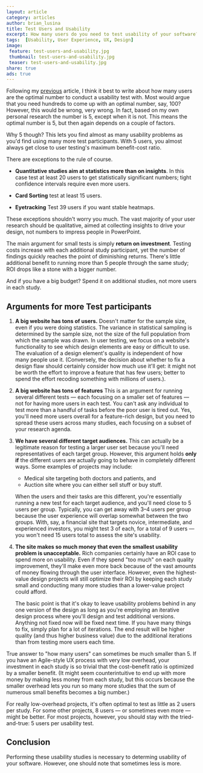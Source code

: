 ```yaml
---
layout: article
category: articles
author: brian_lusina
title: Test Users and Usability
excerpt: How many users do you need to test usability of your software?
tags:  [Usability, User Experience, UX, Design]
image:
 feature: test-users-and-usability.jpg
 thumbnail: test-users-and-usability.jpg
 teaser: test-users-and-usability.jpg
share: true
ads: true
---
```


Following my [previous](https://brianlusina.github.io/Paper-Rabbit/articles/usability-and-code/) article, I think it best to write about how many users are the optimal number to conduct a usability test with. Most would argue that you need hundreds to come up with an optimal number, say, 100? However, this would be wrong, very wrong. In fact, based on my own personal research the number is 5, except when it is not. This means the optimal number is 5, but then again depends on a couple of factors.

Why 5 though? This lets you find almost as many usability problems as you'd find using many more test participants. With 5 users, you almost always get close to user testing's maximum benefit-cost ratio.

There are exceptions to the rule of course.

+ **Quantitative studies aim at statistics more than on insights**. In this case test at least 20 users to get statistically significant numbers; tight confidence intervals require even more users.

+ **Card Sorting** test at least 15 users.

+ **Eyetracking** Test 39 users if you want stable heatmaps.

These exceptions shouldn't worry you much. The vast majority of your user research should be qualitative, aimed at collecting insights to drive your design, not numbers to impress people in PowerPoint.

The main argument for small tests is simply **return on investment**. Testing costs increase with each additional study participant, yet the number of findings quickly reaches the point of diminishing returns. There's little additional benefit to running more than 5 people through the same study; ROI drops like a stone with a bigger number.

And if you have a big budget? Spend it on additional studies, not more users in each study.

## Arguments for more Test participants

1. **A big website has tons of users.** Doesn't matter for the sample size, even if you were doing statistics. The variance in statistical sampling is determined by the sample size, not the size of the full population from which the sample was drawn. In user testing, we focus on a website's functionality to see which design elements are easy or difficult to use. The evaluation of a design element's quality is independent of how many people use it. (Conversely, the decision about whether to fix a design flaw should certainly consider how much use it'll get: it might not be worth the effort to improve a feature that has few users; better to spend the effort recoding something with millions of users.).


2. **A big website has tons of features** This is an argument for running several different tests — each focusing on a smaller set of features — not for having more users in each test. You can't ask any individual to test more than a handful of tasks before the poor user is tired out. Yes, you'll need more users overall for a feature-rich design, but you need to spread these users across many studies, each focusing on a subset of your research agenda.


3. **We have several different target audiences.** This can actually be a legitimate reason for testing a larger user set because you'll need representatives of each target group. However, this argument holds **only if** the different users are actually going to behave in completely different ways. Some examples of projects may include:

    + Medical site targeting both doctors and patients, and
    + Auction site where you can either sell stuff or buy stuff.

	When the users and their tasks are this different, you're essentially running a new test for each target audience, and you'll need close to 5 users per group. Typically, you can get away with 3–4 users per group because the user experience will overlap somewhat between the two groups. With, say, a financial site that targets novice, intermediate, and experienced investors, you might test 3 of each, for a total of 9 users — you won't need 15 users total to assess the site's usability.

4. **The site makes so much money that even the smallest usability problem is unacceptable.** Rich companies certainly have an ROI case to spend more on usability. Even if they spend "too much" on each quality improvement, they'll make even more back because of the vast amounts of money flowing through the user interface. However, even the highest-value design projects will still optimize their ROI by keeping each study small and conducting many more studies than a lower-value project could afford.

	The basic point is that it's okay to leave usability problems behind in any one version of the design as long as you're employing an iterative design process where you'll design and test additional versions. Anything not fixed now will be fixed next time. If you have many things to fix, simply plan for a lot of iterations. The end result will be higher quality (and thus higher business value) due to the additional iterations than from testing more users each time.

True answer to "how many users" can sometimes be much smaller than 5. If you have an Agile-style UX process with very low overhead, your investment in each study is so trivial that the cost–benefit ratio is optimized by a smaller benefit. (It might seem counterintuitive to end up with more money by making less money from each study, but this occurs because the smaller overhead lets you run so many more studies that the sum of numerous small benefits becomes a big number.)

For really low-overhead projects, it's often optimal to test as little as 2 users per study. For some other projects, 8 users — or sometimes even more — might be better. For most projects, however, you should stay with the tried-and-true: 5 users per usability test.

## Conclusion

Performing these usability studies is necessary to determing usability of your software. However, one should note that sometimes less is more.
